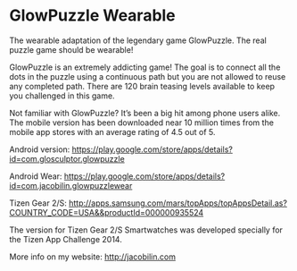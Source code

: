 GlowPuzzle Wearable
===================

The wearable adaptation of the legendary game GlowPuzzle. The real puzzle game should be wearable!

GlowPuzzle is an extremely addicting game! The goal is to connect all the dots in the puzzle using a continuous path but you are not allowed to reuse any completed path. There are 120 brain teasing levels available to keep you challenged in this game.

Not familiar with GlowPuzzle? It’s been a big hit among phone users alike. The mobile version has been downloaded near 10 million times from the mobile app stores with an average rating of 4.5 out of 5.

Android version: https://play.google.com/store/apps/details?id=com.glosculptor.glowpuzzle

Android Wear: https://play.google.com/store/apps/details?id=com.jacobilin.glowpuzzlewear

Tizen Gear 2/S: http://apps.samsung.com/mars/topApps/topAppsDetail.as?COUNTRY_CODE=USA&&productId=000000935524

The version for Tizen Gear 2/S Smartwatches was developed specially for the Tizen App Challenge 2014.

More info on my website: http://jacobilin.com
